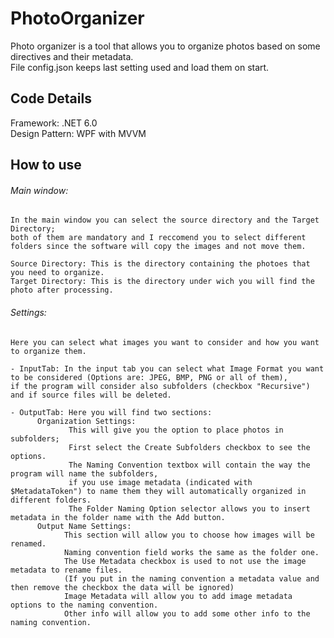 # PhotoOrganizer
Photo organizer is a tool that allows you to organize photos based on some directives and their metadata.<br />
File config.json keeps last setting used and load them on start.

## Code Details
Framework: .NET 6.0<br />
Design Pattern: WPF with MVVM

## How to use

###### Main window:
    In the main window you can select the source directory and the Target Directory;
    both of them are mandatory and I reccomend you to select different folders since the software will copy the images and not move them.
    
    Source Directory: This is the directory containing the photoes that you need to organize.
    Target Directory: This is the directory under wich you will find the photo after processing.
    
###### Settings:
    Here you can select what images you want to consider and how you want to organize them.

    - InputTab: In the input tab you can select what Image Format you want to be considered (Options are: JPEG, BMP, PNG or all of them),
    if the program will consider also subfolders (checkbox "Recursive") and if source files will be deleted.

    - OutputTab: Here you will find two sections:
          Organization Settings:
                 This will give you the option to place photos in subfolders; 
                 First select the Create Subfolders checkbox to see the options.                             
                 The Naming Convention textbox will contain the way the program will name the subfolders,
                 if you use image metadata (indicated with $MetadataToken") to name them they will automatically organized in different folders.
                 The Folder Naming Option selector allows you to insert metadata in the folder name with the Add button.               
          Output Name Settings: 
                This section will allow you to choose how images will be renamed.
                Naming convention field works the same as the folder one.
                The Use Metadata checkbox is used to not use the image metadata to rename files.
                (If you put in the naming convention a metadata value and then remove the checkbox the data will be ignored)                            
                Image Metadata will allow you to add image metadata options to the naming convention.                            
                Other info will allow you to add some other info to the naming convention.
                            
           
